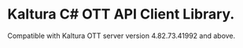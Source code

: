 # Kaltura C# OTT API Client Library.
Compatible with Kaltura OTT server version 4.82.73.41992 and above.
